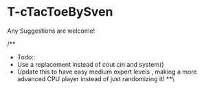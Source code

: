 T-cTacToeBySven
===============

Any Suggestions are welcome!

/**
  * Todo:: 
  * Use a replacement instead of cout cin and system()
  * Update this to have easy medium expert levels , making a more advanced CPU player instead of just randomizing it!
  **\
